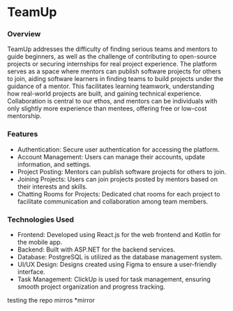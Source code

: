 # TeamUp
### Overview
  TeamUp addresses the difficulty of finding serious teams and mentors to guide beginners, as well as the challenge of contributing to open-source projects or securing internships for real project experience. The platform serves as a space where mentors can publish software projects for others to join, aiding software learners in finding teams to build projects under the guidance of a mentor. This facilitates learning teamwork, understanding how real-world projects are built, and gaining technical experience. Collaboration is central to our ethos, and mentors can be individuals with only slightly more experience than mentees, offering free or low-cost mentorship.

### Features
- Authentication: Secure user authentication for accessing the platform.
- Account Management: Users can manage their accounts, update information, and settings.
- Project Posting: Mentors can publish software projects for others to join.
- Joining Projects: Users can join projects posted by mentors based on their interests and skills.
- Chatting Rooms for Projects: Dedicated chat rooms for each project to facilitate communication and collaboration among team members.

### Technologies Used
- Frontend: Developed using React.js for the web frontend and Kotlin for the mobile app.
- Backend: Built with ASP.NET for the backend services.
- Database: PostgreSQL is utilized as the database management system.
- UI/UX Design: Designs created using Figma to ensure a user-friendly interface.
- Task Management: ClickUp is used for task management, ensuring smooth project organization and progress tracking.

testing the repo mirros
*mirror

